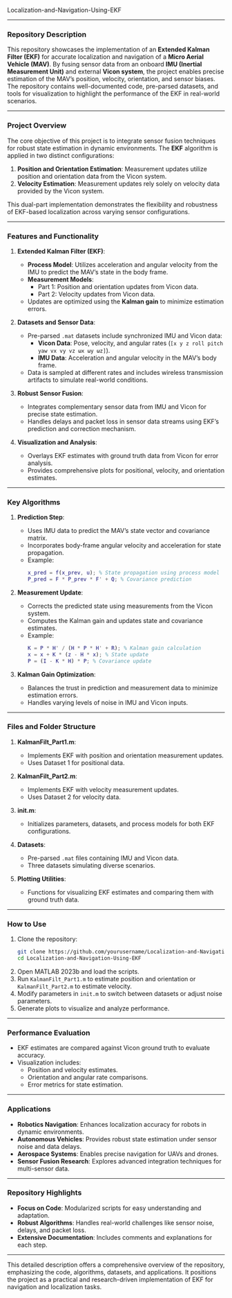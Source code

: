 Localization-and-Navigation-Using-EKF

---

### **Repository Description**
This repository showcases the implementation of an **Extended Kalman Filter (EKF)** for accurate localization and navigation of a **Micro Aerial Vehicle (MAV)**. By fusing sensor data from an onboard **IMU (Inertial Measurement Unit)** and external **Vicon system**, the project enables precise estimation of the MAV’s position, velocity, orientation, and sensor biases. The repository contains well-documented code, pre-parsed datasets, and tools for visualization to highlight the performance of the EKF in real-world scenarios.

---

### **Project Overview**
The core objective of this project is to integrate sensor fusion techniques for robust state estimation in dynamic environments. The **EKF** algorithm is applied in two distinct configurations:
1. **Position and Orientation Estimation**: Measurement updates utilize position and orientation data from the Vicon system.
2. **Velocity Estimation**: Measurement updates rely solely on velocity data provided by the Vicon system.

This dual-part implementation demonstrates the flexibility and robustness of EKF-based localization across varying sensor configurations.

---

### **Features and Functionality**
1. **Extended Kalman Filter (EKF)**:
   - **Process Model**: Utilizes acceleration and angular velocity from the IMU to predict the MAV’s state in the body frame.
   - **Measurement Models**:
     - Part 1: Position and orientation updates from Vicon data.
     - Part 2: Velocity updates from Vicon data.
   - Updates are optimized using the **Kalman gain** to minimize estimation errors.

2. **Datasets and Sensor Data**:
   - Pre-parsed `.mat` datasets include synchronized IMU and Vicon data:
     - **Vicon Data**: Pose, velocity, and angular rates (`[x y z roll pitch yaw vx vy vz ωx ωy ωz]`).
     - **IMU Data**: Acceleration and angular velocity in the MAV’s body frame.
   - Data is sampled at different rates and includes wireless transmission artifacts to simulate real-world conditions.

3. **Robust Sensor Fusion**:
   - Integrates complementary sensor data from IMU and Vicon for precise state estimation.
   - Handles delays and packet loss in sensor data streams using EKF’s prediction and correction mechanism.

4. **Visualization and Analysis**:
   - Overlays EKF estimates with ground truth data from Vicon for error analysis.
   - Provides comprehensive plots for positional, velocity, and orientation estimates.

---

### **Key Algorithms**
1. **Prediction Step**:
   - Uses IMU data to predict the MAV’s state vector and covariance matrix.
   - Incorporates body-frame angular velocity and acceleration for state propagation.
   - Example:
     ```matlab
     x_pred = f(x_prev, u); % State propagation using process model
     P_pred = F * P_prev * F' + Q; % Covariance prediction
     ```

2. **Measurement Update**:
   - Corrects the predicted state using measurements from the Vicon system.
   - Computes the Kalman gain and updates state and covariance estimates.
   - Example:
     ```matlab
     K = P * H' / (H * P * H' + R); % Kalman gain calculation
     x = x + K * (z - H * x); % State update
     P = (I - K * H) * P; % Covariance update
     ```

3. **Kalman Gain Optimization**:
   - Balances the trust in prediction and measurement data to minimize estimation errors.
   - Handles varying levels of noise in IMU and Vicon inputs.

---

### **Files and Folder Structure**
1. **KalmanFilt_Part1.m**:
   - Implements EKF with position and orientation measurement updates.
   - Uses Dataset 1 for positional data.

2. **KalmanFilt_Part2.m**:
   - Implements EKF with velocity measurement updates.
   - Uses Dataset 2 for velocity data.

3. **init.m**:
   - Initializes parameters, datasets, and process models for both EKF configurations.

4. **Datasets**:
   - Pre-parsed `.mat` files containing IMU and Vicon data.
   - Three datasets simulating diverse scenarios.

5. **Plotting Utilities**:
   - Functions for visualizing EKF estimates and comparing them with ground truth data.

---

### **How to Use**
1. Clone the repository:
   ```bash
   git clone https://github.com/yourusername/Localization-and-Navigation-Using-EKF.git
   cd Localization-and-Navigation-Using-EKF
   ```
2. Open MATLAB 2023b and load the scripts.
3. Run `KalmanFilt_Part1.m` to estimate position and orientation or `KalmanFilt_Part2.m` to estimate velocity.
4. Modify parameters in `init.m` to switch between datasets or adjust noise parameters.
5. Generate plots to visualize and analyze performance.

---

### **Performance Evaluation**
- EKF estimates are compared against Vicon ground truth to evaluate accuracy.
- Visualization includes:
  - Position and velocity estimates.
  - Orientation and angular rate comparisons.
  - Error metrics for state estimation.

---

### **Applications**
- **Robotics Navigation**: Enhances localization accuracy for robots in dynamic environments.
- **Autonomous Vehicles**: Provides robust state estimation under sensor noise and data delays.
- **Aerospace Systems**: Enables precise navigation for UAVs and drones.
- **Sensor Fusion Research**: Explores advanced integration techniques for multi-sensor data.

---

### **Repository Highlights**
- **Focus on Code**: Modularized scripts for easy understanding and adaptation.
- **Robust Algorithms**: Handles real-world challenges like sensor noise, delays, and packet loss.
- **Extensive Documentation**: Includes comments and explanations for each step.

---

This detailed description offers a comprehensive overview of the repository, emphasizing the code, algorithms, datasets, and applications. It positions the project as a practical and research-driven implementation of EKF for navigation and localization tasks.
